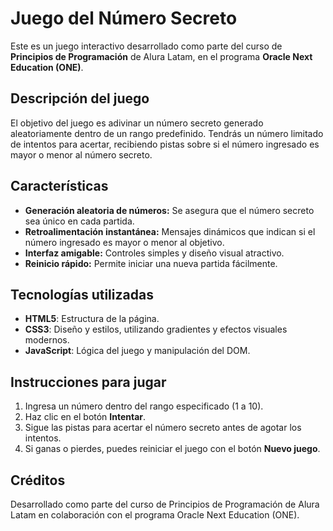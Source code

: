 # Juego del Número Secreto

Este es un juego interactivo desarrollado como parte del curso de **Principios de Programación** de Alura Latam, en el programa **Oracle Next Education (ONE)**.

## Descripción del juego

El objetivo del juego es adivinar un número secreto generado aleatoriamente dentro de un rango predefinido. Tendrás un número limitado de intentos para acertar, recibiendo pistas sobre si el número ingresado es mayor o menor al número secreto.

## Características

- **Generación aleatoria de números:** Se asegura que el número secreto sea único en cada partida.
- **Retroalimentación instantánea:** Mensajes dinámicos que indican si el número ingresado es mayor o menor al objetivo.
- **Interfaz amigable:** Controles simples y diseño visual atractivo.
- **Reinicio rápido:** Permite iniciar una nueva partida fácilmente.

## Tecnologías utilizadas

- **HTML5**: Estructura de la página.
- **CSS3**: Diseño y estilos, utilizando gradientes y efectos visuales modernos.
- **JavaScript**: Lógica del juego y manipulación del DOM.

## Instrucciones para jugar

1. Ingresa un número dentro del rango especificado (1 a 10).
2. Haz clic en el botón **Intentar**.
3. Sigue las pistas para acertar el número secreto antes de agotar los intentos.
4. Si ganas o pierdes, puedes reiniciar el juego con el botón **Nuevo juego**.

## Créditos
Desarrollado como parte del curso de Principios de Programación de Alura Latam en colaboración con el programa Oracle Next Education (ONE).